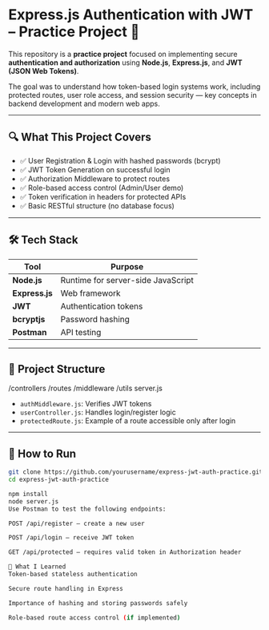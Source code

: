 # Express.js Authentication with JWT – Practice Project 🔐

This repository is a **practice project** focused on implementing secure **authentication and authorization** using **Node.js**, **Express.js**, and **JWT (JSON Web Tokens)**.

The goal was to understand how token-based login systems work, including protected routes, user role access, and session security — key concepts in backend development and modern web apps.

---

## 🔍 What This Project Covers

- ✅ User Registration & Login with hashed passwords (bcrypt)
- ✅ JWT Token Generation on successful login
- ✅ Authorization Middleware to protect routes
- ✅ Role-based access control (Admin/User demo)
- ✅ Token verification in headers for protected APIs
- ✅ Basic RESTful structure (no database focus)

---

## 🛠️ Tech Stack

| Tool         | Purpose                             |
|--------------|-------------------------------------|
| **Node.js**  | Runtime for server-side JavaScript  |
| **Express.js**| Web framework                      |
| **JWT**      | Authentication tokens               |
| **bcryptjs** | Password hashing                    |
| **Postman**  | API testing                         |

---

## 📁 Project Structure

/controllers
/routes
/middleware
/utils
server.js



- `authMiddleware.js`: Verifies JWT tokens
- `userController.js`: Handles login/register logic
- `protectedRoute.js`: Example of a route accessible only after login

---

## 🚀 How to Run

```bash
git clone https://github.com/yourusername/express-jwt-auth-practice.git
cd express-jwt-auth-practice

npm install
node server.js
Use Postman to test the following endpoints:

POST /api/register – create a new user

POST /api/login – receive JWT token

GET /api/protected – requires valid token in Authorization header

🧠 What I Learned
Token-based stateless authentication

Secure route handling in Express

Importance of hashing and storing passwords safely

Role-based route access control (if implemented)
